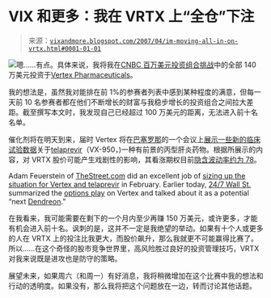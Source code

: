 <!--yml

类别：未分类

日期：2024-05-18 15:49:50

-->

# VIX 和更多：我在 VRTX 上“全仓”下注

> 来源：[`vixandmore.blogspot.com/2007/04/im-moving-all-in-on-vrtx.html#0001-01-01`](http://vixandmore.blogspot.com/2007/04/im-moving-all-in-on-vrtx.html#0001-01-01)

![](http://i104.photobucket.com/albums/m163/bl82/cornopean.jpg)嗯……有点。具体来说，我将我在[CNBC 百万美元投资组合挑战](http://vixandmore.blogspot.com/search/label/CNBC%20Million%20Dollar%20Portfolio%20Challenge)中的全部 140 万美元投资于[Vertex Pharmaceuticals](http://www.vrtx.com/)。

我的想法是，虽然我对能排在前 1%的参赛者列表中感到某种程度的满意，但每一天前 10 名参赛者都在他们不断增长的财富与我稳步增长的投资组合之间拉大差距。截至撰写本文时，我发现自己已经超过 100 万美元的距离，无法进入前十名名单。

催化剂将在明天到来，届时 Vertex 将在[巴塞罗那](http://www.barcelona.com/barcelona_city_guide/gaudi)的一个会议上[展示一些新的临床试验数据](http://biz.yahoo.com/bw/070411/20070411005232.html?.v=1)关于[telaprevir](http://www.pharmadd.com/archives/Nov_2006/TT_Case%20Study_Vertexs_Telaprevir.asp)（VX-950，)一种有前景的丙型肝炎药物。根据所展示的内容，对 VRTX 股价可能产生戏剧性的影响，其看涨期权目前[隐含波动率约为 78](http://www.ivolatility.com/options.j?period=12&chart=2&vct=&ticker=VRTX%3ANASDAQ&R=1)。

Adam Feuerstein of [TheStreet.com](http://www.thestreet.com/) did an excellent job of [sizing up the situation for Vertex and telaprevir](http://www.thestreet.com/pf/newsanalysis/biotech/10337045.html) in February.  Earlier today, [24/7 Wall St.](http://www.247wallst.com/) summarized the [options play](http://www.247wallst.com/2007/04/vertex_options_.html) on Vertex and talked about it as a potential “next [Dendreon](http://www.businessweek.com/investor/content/mar2007/pi20070330_846124.htm?campaign_id=rss_topStories).”

在我看来，我可能需要在剩下的一个月内至少再赚 150 万美元，或许更多，才能有机会进入前十名。讽刺的是，这并不一定是我绝望的举动。如果有十个人或更多的人在 VRTX 上的投注比我更大，而股价飙升，那么我就更不可能赢得比赛了。所以……在这个奇怪的股市竞争世界里，高风险胜过良好的投资管理技巧，VRTX 对我来说既是进攻也是防守的策略。

展望未来，如果周六（和周一）有好消息，我将稍微增加在这个比赛中我的想法和行动的透明度。如果没有，那么我将把这个问题放在一边，转而讨论其他话题。

